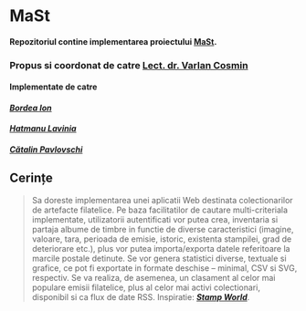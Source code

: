 # MaSt

#### Repozitoriul contine implementarea proiectului **[MaSt](https://profs.info.uaic.ro/~vcosmin/proiectetw)**.

### Propus si coordonat de catre [Lect. dr. Varlan Cosmin](https://profs.info.uaic.ro/~vcosmin)

#### Implementate de catre
#### _**[Bordea Ion](https://github.com/JohnBordea/)**_
#### _**[Hatmanu Lavinia](https://github.com/HatmanuLavinia/)**_
#### _**[Cătalin Pavlovschi](https://github.com/K4T4L1N/)**_

## Cerințe

> Sa doreste implementarea unei aplicatii Web destinata colectionarilor de artefacte filatelice. 
> Pe baza facilitatilor de cautare multi-criteriala implementate, utilizatorii autentificati vor putea crea, inventaria si partaja albume de timbre in functie de diverse caracteristici (imagine, valoare, tara, perioada de emisie, istoric, existenta stampilei, grad de deteriorare etc.), plus vor putea importa/exporta datele referitoare la marcile postale detinute. Se vor genera statistici diverse, textuale si grafice, ce pot fi exportate in formate deschise – minimal, CSV si SVG, respectiv. 
> Se va realiza, de asemenea, un clasament al celor mai populare emisii filatelice, plus al celor mai activi colectionari, disponibil si ca flux de date RSS. Inspiratie: _**[Stamp World](https://www.stampworld.com/en/)**_.
